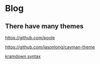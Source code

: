 # Blog

## There have many themes

https://github.com/poole

https://github.com/jasonlong/cayman-theme

[kramdown syntax](http://kramdown.gettalong.org/syntax.html)
